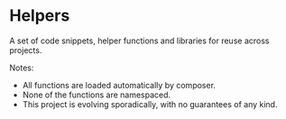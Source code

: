 # Helpers
A set of code snippets, helper functions and libraries for reuse across projects.

Notes:

* All functions are loaded automatically by composer.
* None of the functions are namespaced.
* This project is evolving sporadically, with no guarantees of any kind.